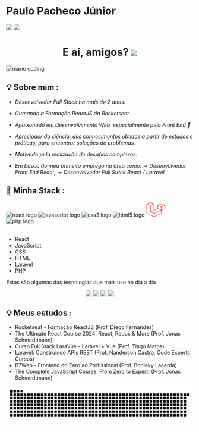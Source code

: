 # Paulo Pacheco Júnior
<a href="https://linkedin.com/in/paulo-pacheco-junior"><img src="https://img.shields.io/badge/linkedin-0077B5.svg?style=for-the-badge&logo=linkedin&logoColor=white"></a>
<a href="mailto:paulojrgyn88@gmail.com"><img src="https://img.shields.io/badge/e‑mail-D14836.svg?style=for-the-badge&logo=GMail&logoColor=white"></a>

<h1 align="center" > E aí, amigos? <img src="https://media.giphy.com/media/hvRJCLFzcasrR4ia7z/giphy.gif" width="30px"></h1>

![mario coding](https://i.imgur.com/1ZvVkDc.gif)

## 💡 Sobre mim :
 - *Desenvolvedor Full Stack há mais de 2 anos.* 

 - *Cursando a Formação ReactJS da Rocketseat.* 
 
 - *Apaixonado em Desenvolvimento Web, especialmente pelo Front End 💙* 
   
 - *Apreciador da ciência, dos conhecimentos obtidos a partir de estudos e práticas, para encontrar soluções de problemas.*
  
 - *Motivado pela realização de desafios complexos.*

 - *Em busca do meu primeiro emprego na área como:*
  *-> Desenvolvedor Front End React,*
  *-> Desenvolvedor Full Stack React / Laravel* 


## 🔮 Minha Stack :

<div align="left">  
  <img src="https://cdn.jsdelivr.net/gh/devicons/devicon/icons/react/react-original.svg" height="40" width="52" alt="react logo"  />
  <img src="https://cdn.jsdelivr.net/gh/devicons/devicon/icons/javascript/javascript-original.svg" height="40" width="52" alt="javascript logo"  />
  <img src="https://cdn.jsdelivr.net/gh/devicons/devicon/icons/css3/css3-original.svg" height="40" width="52" alt="css3 logo"  />
  <img src="https://cdn.jsdelivr.net/gh/devicons/devicon/icons/html5/html5-original.svg" height="40" width="52" alt="html5 logo"  />
  <img src="https://github.com/devicons/devicon/blob/v2.16.0/icons/laravel/laravel-original.svg" height="40" width="52" alt="laravel logo" />        
  <img src="https://cdn.jsdelivr.net/gh/devicons/devicon/icons/php/php-original.svg" height="40" width="52" alt="php logo"  />
</div>
<br/>
<ul>
    <li>React</li>
    <li>JavaScript</li>
    <li>CSS</li> 
    <li>HTML</li>
    <li>Laravel</li>
    <li>PHP</li>
</ul>

Estas são algumas das tecnologias que mais uso no dia a dia
 
<div align="center">
 <img src="https://media3.giphy.com/media/ln7z2eWriiQAllfVcn/200w.webp" width="100">      
 <img src="https://i.giphy.com/media/eNAsjO55tPbgaor7ma/200w.webp" width="100">      
 <img src="https://i.giphy.com/media/KzJkzjggfGN5Py6nkT/200.webp" width="100">      
 <img src="https://i.giphy.com/media/IdyAQJVN2kVPNUrojM/200.webp" width="100">      
</div>

## 💡 Meus estudos :
  <ul>
    <li>Rocketseat - Formação ReactJS (Prof. Diego Fernandes)</li>
    <li>The Ultimate React Course 2024: React, Redux & More (Prof. Jonas Schmedtmann)</li>
    <li>Curso Full Stack LaraVue - Laravel + Vue (Prof. Tiago Matos)</li>
    <li>Laravel: Construindo APIs REST (Prof. Nanderson Castro, Code Experts Cursos)</li>
    <li>B7Web - Frontend do Zero ao Profissional (Prof. Bonieky Lacerda)</li>
    <li>The Complete JavaScript Course: From Zero to Expert! (Prof. Jonas Schmedtmann)</li>
  </ul>
 
![Snake animation](https://github.com/Ricmaloy/Ricmaloy/blob/output/github-contribution-grid-snake.svg)
